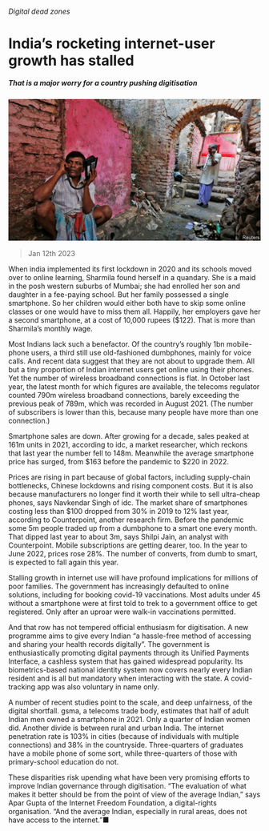 ###### Digital dead zones

# India’s rocketing internet-user growth has stalled 

##### That is a major worry for a country pushing digitisation 

![image](images/20230114_ASP502.jpg) 

> Jan 12th 2023 

When india implemented its first lockdown in 2020 and its schools moved over to online learning, Sharmila found herself in a quandary. She is a maid in the posh western suburbs of Mumbai; she had enrolled her son and daughter in a fee-paying school. But her family possessed a single smartphone. So her children would either both have to skip some online classes or one would have to miss them all. Happily, her employers gave her a second smartphone, at a cost of 10,000 rupees ($122). That is more than Sharmila’s monthly wage.

Most Indians lack such a benefactor. Of the country’s roughly 1bn mobile-phone users, a third still use old-fashioned dumbphones, mainly for voice calls. And recent data suggest that they are not about to upgrade them. All but a tiny proportion of Indian internet users get online using their phones. Yet the number of wireless broadband connections is flat. In October last year, the latest month for which figures are available, the telecoms regulator counted 790m wireless broadband connections, barely exceeding the previous peak of 789m, which was recorded in August 2021. (The number of subscribers is lower than this, because many people have more than one connection.)

Smartphone sales are down. After growing for a decade, sales peaked at 161m units in 2021, according to idc, a market researcher, which reckons that last year the number fell to 148m. Meanwhile the average smartphone price has surged, from $163 before the pandemic to $220 in 2022. 

Prices are rising in part because of global factors, including supply-chain bottlenecks, Chinese lockdowns and rising component costs. But it is also because manufacturers no longer find it worth their while to sell ultra-cheap phones, says Navkendar Singh of idc. The market share of smartphones costing less than $100 dropped from 30% in 2019 to 12% last year, according to Counterpoint, another research firm. Before the pandemic some 5m people traded up from a dumbphone to a smart one every month. That dipped last year to about 3m, says Shilpi Jain, an analyst with Counterpoint. Mobile subscriptions are getting dearer, too. In the year to June 2022, prices rose 28%. The number of converts, from dumb to smart, is expected to fall again this year.

Stalling growth in internet use will have profound implications for millions of poor families. The government has increasingly defaulted to online solutions, including for booking covid-19 vaccinations. Most adults under 45 without a smartphone were at first told to trek to a government office to get registered. Only after an uproar were walk-in vaccinations permitted.

And that row has not tempered official enthusiasm for digitisation. A new programme aims to give every Indian “a hassle-free method of accessing and sharing your health records digitally”. The government is enthusiastically promoting digital payments through its Unified Payments Interface, a cashless system that has gained widespread popularity. Its biometrics-based national identity system now covers nearly every Indian resident and is all but mandatory when interacting with the state. A covid-tracking app was also voluntary in name only. 

A number of recent studies point to the scale, and deep unfairness, of the digital shortfall. gsma, a telecoms trade body, estimates that half of adult Indian men owned a smartphone in 2021. Only a quarter of Indian women did. Another divide is between rural and urban India. The internet penetration rate is 103% in cities (because of individuals with multiple connections) and 38% in the countryside. Three-quarters of graduates have a mobile phone of some sort, while three-quarters of those with primary-school education do not.

These disparities risk upending what have been very promising efforts to improve Indian governance through digitisation. “The evaluation of what makes it better should be from the point of view of the average Indian,” says Apar Gupta of the Internet Freedom Foundation, a digital-rights organisation. “And the average Indian, especially in rural areas, does not have access to the internet.”■


